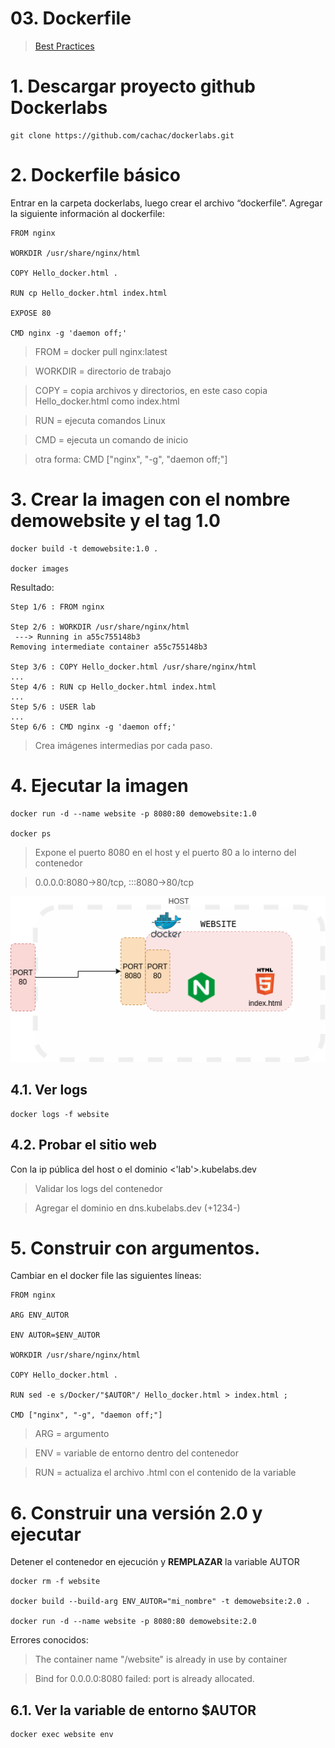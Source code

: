 # 03. Dockerfile <!-- omit in toc -->

> [Best Practices](https://docs.docker.com/develop/develop-images/dockerfile_best-practices/)

# 1. Descargar proyecto github Dockerlabs
```vim
git clone https://github.com/cachac/dockerlabs.git
```

# 2. Dockerfile básico
Entrar en la carpeta dockerlabs, luego crear el archivo “dockerfile”. Agregar la siguiente información al dockerfile:

```vim
FROM nginx

WORKDIR /usr/share/nginx/html

COPY Hello_docker.html .

RUN cp Hello_docker.html index.html

EXPOSE 80

CMD nginx -g 'daemon off;'
```

> FROM = docker pull nginx:latest

> WORKDIR = directorio de trabajo

> COPY = copia archivos y directorios, en este caso copia Hello_docker.html como index.html

> RUN = ejecuta comandos Linux

> CMD = ejecuta un comando de inicio

> otra forma: CMD ["nginx", "-g", "daemon off;"]


# 3. Crear la imagen con el nombre demowebsite y el tag 1.0
```vim
docker build -t demowebsite:1.0 .

docker images
```
Resultado:
```
Step 1/6 : FROM nginx

Step 2/6 : WORKDIR /usr/share/nginx/html
 ---> Running in a55c755148b3
Removing intermediate container a55c755148b3

Step 3/6 : COPY Hello_docker.html /usr/share/nginx/html
...
Step 4/6 : RUN cp Hello_docker.html index.html
...
Step 5/6 : USER lab
...
Step 6/6 : CMD nginx -g 'daemon off;'
```

> Crea imágenes intermedias por cada paso.

# 4. Ejecutar la imagen
```vim
docker run -d --name website -p 8080:80 demowebsite:1.0

docker ps
```

> Expone el puerto 8080 en el host y el puerto 80 a lo interno del contenedor

> 0.0.0.0:8080->80/tcp, :::8080->80/tcp

![docker](https://raw.githubusercontent.com/cachac/dockerlabs/main/static/assets/img/Dockerlabs-Docker%20Ports-Nginx.png)

## 4.1. Ver logs
```vim
docker logs -f website
```
## 4.2. Probar el sitio web
Con la ip pública del host o el dominio <'lab'>.kubelabs.dev

> Validar los logs del contenedor

> Agregar el dominio en dns.kubelabs.dev (+1234-)

# 5. Construir con argumentos.
Cambiar en el docker file las siguientes líneas:
```vim
FROM nginx

ARG ENV_AUTOR

ENV AUTOR=$ENV_AUTOR

WORKDIR /usr/share/nginx/html

COPY Hello_docker.html .

RUN sed -e s/Docker/"$AUTOR"/ Hello_docker.html > index.html ;

CMD ["nginx", "-g", "daemon off;"]
```

> ARG = argumento

> ENV = variable de entorno dentro del contenedor

> RUN = actualiza el archivo .html con el contenido de la variable


# 6. Construir una versión 2.0 y ejecutar

Detener el contenedor en ejecución y **REMPLAZAR** la variable AUTOR
```vim
docker rm -f website

docker build --build-arg ENV_AUTOR="mi_nombre" -t demowebsite:2.0 .

docker run -d --name website -p 8080:80 demowebsite:2.0

```

Errores conocidos:
> The container name "/website" is already in use by container

> Bind for 0.0.0.0:8080 failed: port is already allocated.

## 6.1. Ver la variable de entorno $AUTOR
```vim
docker exec website env
```


